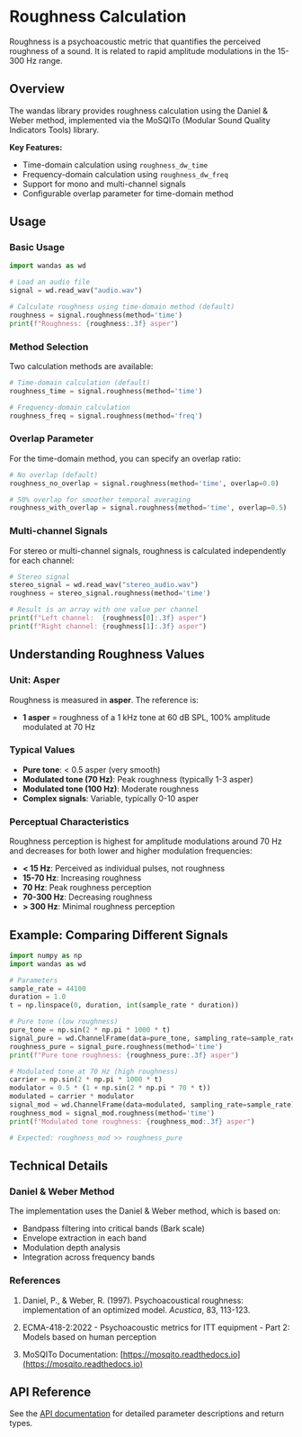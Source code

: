 # Roughness Calculation

Roughness is a psychoacoustic metric that quantifies the perceived roughness of a sound. It is related to rapid amplitude modulations in the 15-300 Hz range.

## Overview

The wandas library provides roughness calculation using the Daniel & Weber method, implemented via the MoSQITo (Modular Sound Quality Indicators Tools) library.

**Key Features:**
- Time-domain calculation using `roughness_dw_time`
- Frequency-domain calculation using `roughness_dw_freq`
- Support for mono and multi-channel signals
- Configurable overlap parameter for time-domain method

## Usage

### Basic Usage

```python
import wandas as wd

# Load an audio file
signal = wd.read_wav("audio.wav")

# Calculate roughness using time-domain method (default)
roughness = signal.roughness(method='time')
print(f"Roughness: {roughness:.3f} asper")
```

### Method Selection

Two calculation methods are available:

```python
# Time-domain calculation (default)
roughness_time = signal.roughness(method='time')

# Frequency-domain calculation
roughness_freq = signal.roughness(method='freq')
```

### Overlap Parameter

For the time-domain method, you can specify an overlap ratio:

```python
# No overlap (default)
roughness_no_overlap = signal.roughness(method='time', overlap=0.0)

# 50% overlap for smoother temporal averaging
roughness_with_overlap = signal.roughness(method='time', overlap=0.5)
```

### Multi-channel Signals

For stereo or multi-channel signals, roughness is calculated independently for each channel:

```python
# Stereo signal
stereo_signal = wd.read_wav("stereo_audio.wav")
roughness = stereo_signal.roughness(method='time')

# Result is an array with one value per channel
print(f"Left channel:  {roughness[0]:.3f} asper")
print(f"Right channel: {roughness[1]:.3f} asper")
```

## Understanding Roughness Values

### Unit: Asper

Roughness is measured in **asper**. The reference is:
- **1 asper** = roughness of a 1 kHz tone at 60 dB SPL, 100% amplitude modulated at 70 Hz

### Typical Values

- **Pure tone**: < 0.5 asper (very smooth)
- **Modulated tone (70 Hz)**: Peak roughness (typically 1-3 asper)
- **Modulated tone (100 Hz)**: Moderate roughness
- **Complex signals**: Variable, typically 0-10 asper

### Perceptual Characteristics

Roughness perception is highest for amplitude modulations around 70 Hz and decreases for both lower and higher modulation frequencies:

- **< 15 Hz**: Perceived as individual pulses, not roughness
- **15-70 Hz**: Increasing roughness
- **70 Hz**: Peak roughness perception
- **70-300 Hz**: Decreasing roughness
- **> 300 Hz**: Minimal roughness perception

## Example: Comparing Different Signals

```python
import numpy as np
import wandas as wd

# Parameters
sample_rate = 44100
duration = 1.0
t = np.linspace(0, duration, int(sample_rate * duration))

# Pure tone (low roughness)
pure_tone = np.sin(2 * np.pi * 1000 * t)
signal_pure = wd.ChannelFrame(data=pure_tone, sampling_rate=sample_rate)
roughness_pure = signal_pure.roughness(method='time')
print(f"Pure tone roughness: {roughness_pure:.3f} asper")

# Modulated tone at 70 Hz (high roughness)
carrier = np.sin(2 * np.pi * 1000 * t)
modulator = 0.5 * (1 + np.sin(2 * np.pi * 70 * t))
modulated = carrier * modulator
signal_mod = wd.ChannelFrame(data=modulated, sampling_rate=sample_rate)
roughness_mod = signal_mod.roughness(method='time')
print(f"Modulated tone roughness: {roughness_mod:.3f} asper")

# Expected: roughness_mod >> roughness_pure
```

## Technical Details

### Daniel & Weber Method

The implementation uses the Daniel & Weber method, which is based on:
- Bandpass filtering into critical bands (Bark scale)
- Envelope extraction in each band
- Modulation depth analysis
- Integration across frequency bands

### References

1. Daniel, P., & Weber, R. (1997). Psychoacoustical roughness: implementation of an optimized model. *Acustica*, 83, 113-123.

2. ECMA-418-2:2022 - Psychoacoustic metrics for ITT equipment - Part 2: Models based on human perception

3. MoSQITo Documentation: [https://mosqito.readthedocs.io](https://mosqito.readthedocs.io)

## API Reference

See the [API documentation](../api/processing.md#psychoacoustic-metrics) for detailed parameter descriptions and return types.
